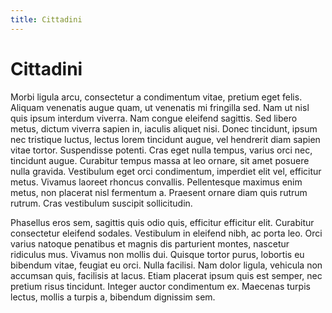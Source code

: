 ```yaml
---
title: Cittadini
---
```

# Cittadini

Morbi ligula arcu, consectetur a condimentum vitae, pretium eget felis. Aliquam
venenatis augue quam, ut venenatis mi fringilla sed. Nam ut nisl quis ipsum
interdum viverra. Nam congue eleifend sagittis. Sed libero metus, dictum viverra
sapien in, iaculis aliquet nisi. Donec tincidunt, ipsum nec tristique luctus,
lectus lorem tincidunt augue, vel hendrerit diam sapien vitae tortor.
Suspendisse potenti. Cras eget nulla tempus, varius orci nec, tincidunt augue.
Curabitur tempus massa at leo ornare, sit amet posuere nulla gravida. Vestibulum
eget orci condimentum, imperdiet elit vel, efficitur metus. Vivamus laoreet
rhoncus convallis. Pellentesque maximus enim metus, non placerat nisl fermentum
a. Praesent ornare diam quis rutrum rutrum. Cras vestibulum suscipit
sollicitudin.

Phasellus eros sem, sagittis quis odio quis, efficitur efficitur elit. Curabitur
consectetur eleifend sodales. Vestibulum in eleifend nibh, ac porta leo. Orci
varius natoque penatibus et magnis dis parturient montes, nascetur ridiculus
mus. Vivamus non mollis dui. Quisque tortor purus, lobortis eu bibendum vitae,
feugiat eu orci. Nulla facilisi. Nam dolor ligula, vehicula non accumsan quis,
facilisis at lacus. Etiam placerat ipsum quis est semper, nec pretium risus
tincidunt. Integer auctor condimentum ex. Maecenas turpis lectus, mollis a
turpis a, bibendum dignissim sem.
